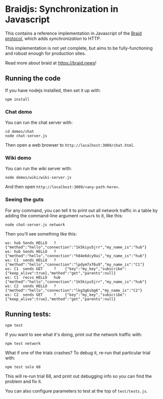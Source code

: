 # Braidjs: Synchronization in Javascript

This contains a reference implementation in Javascript of the
[Braid protocol](https://github.com/braid-work/ietf-braid-draft), which adds
*synchronization* to HTTP.

This implementation is not yet complete, but aims to be fully-functioning and
robust enough for production sites.

Read more about braid at https://braid.news!



## Running the code
If you have nodejs installed, then set it up with:
```
npm install
```

### Chat demo
You can run the chat server with:

```
cd demos/chat
node chat-server.js
```

Then open a web browser to `http://localhost:3009/chat.html`.

### Wiki demo

You can run the wiki server with:
```
node demos/wiki/wiki-server.js
```
And then open `http://localhost:3009/<any-path-here>`.

### Seeing the guts

For any command, you can tell it to print out all network traffic in a table
by adding the command-line argument `network` to it, like this:

```
node chat-server.js network
```

Then you'll see something like this:

```
ws: hub Sends HELLO   ?    {"method":"hello","connection":"1k5kiyu5jrr","my_name_is":"hub"}
ws: hub Sends HELLO   ?    {"method":"hello","connection":"h84e6dcy9ai","my_name_is":"hub"}
ws: C1  sends HELLO   ?    {"method":"hello","connection":"lpdym7xf6u9","my_name_is":"C1"}
ws: C1  sends GET     ?    {"key":"my_key","subscribe":{"keep_alive":true},"method":"get","parents":null}
ws: C1  recvs HELLO   hub  {"method":"hello","connection":"1k5kiyu5jrr","my_name_is":"hub"}
ws: C2  sends HELLO   ?    {"method":"hello","connection":"lkg3g6sbg6","my_name_is":"C2"}
ws: C2  sends GET     ?    {"key":"my_key","subscribe":{"keep_alive":true},"method":"get","parents":null}
```

## Running tests:

```
npm test
```

If you want to see what it's doing, print out the network traffic with:

```
npm test network
```

What if one of the trials crashes?  To debug it, re-run that particular trial
with:

```
npm test solo 68
```

This will re-run trial 68, and print out debugging info so you can find the
problem and fix it.

You can also configure parameters to test at the top of `test/tests.js`.